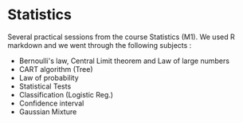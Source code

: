 # Statistics
Several practical sessions from the course Statistics (M1). We used R markdown and we went through the following subjects : 
- Bernoulli's law, Central Limit theorem and Law of large numbers
- CART algorithm (Tree)
- Law of probability
- Statistical Tests
- Classification (Logistic Reg.)
- Confidence interval
- Gaussian Mixture


